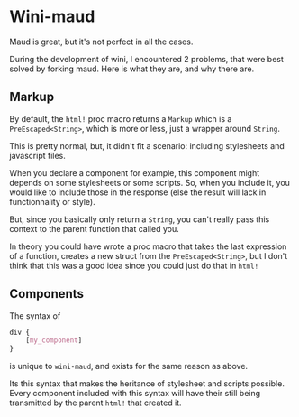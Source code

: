 # Wini-maud

Maud is great, but it's not perfect in all the cases.

During the development of wini, I encountered 2 problems, that were best solved by forking maud. Here is what they are, and why there are.


## Markup

By default, the `html!` proc macro returns a `Markup` which is a `PreEscaped<String>`, which is more or less, just a wrapper around `String`.

This is pretty normal, but, it didn't fit a scenario: including stylesheets and javascript files.

When you declare a component for example, this component might depends on some stylesheets or some scripts. So, when you include it, you would like to include those in the response (else the result will lack in functionnality or style).

But, since you basically only return a `String`, you can't really pass this context to the parent function that called you.

<div class="note">

In theory you could have wrote a proc macro that takes the last expression of a function, creates a new struct from the `PreEscaped<String>`, but I don't think that this was a good idea since you could just do that in `html!`

</div>


## Components

The syntax of 

```css
div {
    [my_component]
}
```

is unique to `wini-maud`, and exists for the same reason as above.

Its this syntax that makes the heritance of stylesheet and scripts possible. Every component included with this syntax will have their still being transmitted by the parent `html!` that created it.
